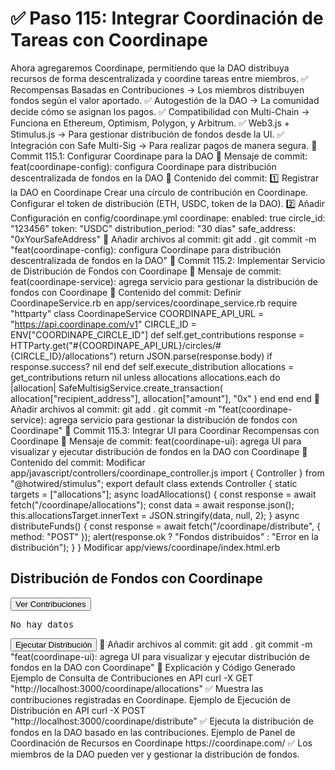 # ✅ Paso 115: Integrar Coordinación de Tareas con Coordinape

Ahora agregaremos Coordinape, permitiendo que la DAO distribuya recursos de forma descentralizada y coordine tareas entre miembros.
✅ Recompensas Basadas en Contribuciones → Los miembros distribuyen fondos según el valor aportado.
✅ Autogestión de la DAO → La comunidad decide cómo se asignan los pagos.
✅ Compatibilidad con Multi-Chain → Funciona en Ethereum, Optimism, Polygon, y Arbitrum.
✅ Web3.js + Stimulus.js → Para gestionar distribución de fondos desde la UI.
✅ Integración con Safe Multi-Sig → Para realizar pagos de manera segura.
📌 Commit 115.1: Configurar Coordinape para la DAO
🔹 Mensaje de commit:
feat(coordinape-config): configura Coordinape para distribución descentralizada de fondos en la DAO
🔹 Contenido del commit:
1️⃣ Registrar la DAO en Coordinape
    Crear una círculo de contribución en Coordinape.
    Configurar el token de distribución (ETH, USDC, token de la DAO).
2️⃣ Añadir Configuración en config/coordinape.yml
coordinape:
  enabled: true
  circle_id: "123456"
  token: "USDC"
  distribution_period: "30 días"
  safe_address: "0xYourSafeAddress"
🔹 Añadir archivos al commit:
git add .
git commit -m "feat(coordinape-config): configura Coordinape para distribución descentralizada de fondos en la DAO"
📌 Commit 115.2: Implementar Servicio de Distribución de Fondos con Coordinape
🔹 Mensaje de commit:
feat(coordinape-service): agrega servicio para gestionar la distribución de fondos con Coordinape
🔹 Contenido del commit:
Definir CoordinapeService.rb en app/services/coordinape_service.rb
require "httparty"
class CoordinapeService
  COORDINAPE_API_URL = "https://api.coordinape.com/v1"
  CIRCLE_ID = ENV["COORDINAPE_CIRCLE_ID"]
  def self.get_contributions
    response = HTTParty.get("#{COORDINAPE_API_URL}/circles/#{CIRCLE_ID}/allocations")
    return JSON.parse(response.body) if response.success?
    nil
  end
  def self.execute_distribution
    allocations = get_contributions
    return nil unless allocations
    allocations.each do |allocation|
      SafeMultisigService.create_transaction(
        allocation["recipient_address"],
        allocation["amount"],
        "0x"
      )
    end
  end
end
🔹 Añadir archivos al commit:
git add .
git commit -m "feat(coordinape-service): agrega servicio para gestionar la distribución de fondos con Coordinape"
📌 Commit 115.3: Integrar UI para Coordinar Recompensas con Coordinape
🔹 Mensaje de commit:
feat(coordinape-ui): agrega UI para visualizar y ejecutar distribución de fondos en la DAO con Coordinape
🔹 Contenido del commit:
Modificar app/javascript/controllers/coordinape_controller.js
import { Controller } from "@hotwired/stimulus";
export default class extends Controller {
  static targets = ["allocations"];
  async loadAllocations() {
    const response = await fetch("/coordinape/allocations");
    const data = await response.json();
    this.allocationsTarget.innerText = JSON.stringify(data, null, 2);
  }
  async distributeFunds() {
    const response = await fetch("/coordinape/distribute", { method: "POST" });
    alert(response.ok ? "Fondos distribuidos" : "Error en la distribución");
  }
}
Modificar app/views/coordinape/index.html.erb
<h2>Distribución de Fondos con Coordinape</h2>
<button data-controller="coordinape" data-action="click->coordinape#loadAllocations">
  Ver Contribuciones
</button>
<pre data-coordinape-target="allocations">No hay datos</pre>
<button data-controller="coordinape" data-action="click->coordinape#distributeFunds">
  Ejecutar Distribución
</button>
🔹 Añadir archivos al commit:
git add .
git commit -m "feat(coordinape-ui): agrega UI para visualizar y ejecutar distribución de fondos en la DAO con Coordinape"
📝 Explicación y Código Generado
Ejemplo de Consulta de Contribuciones en API
curl -X GET "http://localhost:3000/coordinape/allocations"
✅ Muestra las contribuciones registradas en Coordinape.
Ejemplo de Ejecución de Distribución en API
curl -X POST "http://localhost:3000/coordinape/distribute"
✅ Ejecuta la distribución de fondos en la DAO basado en las contribuciones.
Ejemplo de Panel de Coordinación de Recursos en Coordinape
https://coordinape.com/
✅ Los miembros de la DAO pueden ver y gestionar la distribución de fondos.
